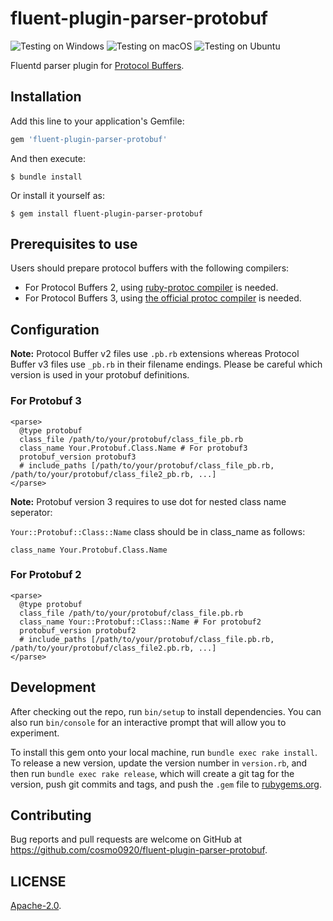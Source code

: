 # fluent-plugin-parser-protobuf

![Testing on Windows](https://github.com/cosmo0920/fluent-plugin-parser-protobuf/workflows/Testing%20on%20Windows/badge.svg?branch=master)
![Testing on macOS](https://github.com/cosmo0920/fluent-plugin-parser-protobuf/workflows/Testing%20on%20macOS/badge.svg?branch=master)
![Testing on Ubuntu](https://github.com/cosmo0920/fluent-plugin-parser-protobuf/workflows/Testing%20on%20Ubuntu/badge.svg?branch=master)

Fluentd parser plugin for [Protocol Buffers](https://developers.google.com/protocol-buffers/docs/overview).

## Installation

Add this line to your application's Gemfile:

```ruby
gem 'fluent-plugin-parser-protobuf'
```

And then execute:

    $ bundle install

Or install it yourself as:

    $ gem install fluent-plugin-parser-protobuf

## Prerequisites to use

Users should prepare protocol buffers with the following compilers:

* For Protocol Buffers 2, using [ruby-protoc compiler](https://github.com/codekitchen/ruby-protocol-buffers) is needed.
* For Protocol Buffers 3, using [the official protoc compiler](https://developers.google.com/protocol-buffers/docs/reference/ruby-generated) is needed.

## Configuration

**Note:** Protocol Buffer v2 files use `.pb.rb` extensions whereas Protocol Buffer v3 files use `_pb.rb` in their filename endings. Please be careful which version is used in your protobuf definitions.

### For Protobuf 3

```aconf
<parse>
  @type protobuf
  class_file /path/to/your/protobuf/class_file_pb.rb
  class_name Your.Protobuf.Class.Name # For protobuf3
  protobuf_version protobuf3
  # include_paths [/path/to/your/protobuf/class_file_pb.rb, /path/to/your/protobuf/class_file2_pb.rb, ...]
</parse>
```

**Note:** Protobuf version 3 requires to use dot for nested class name seperator:

`Your::Protobuf::Class::Name` class should be in class_name as follows:
```
class_name Your.Protobuf.Class.Name
```

### For Protobuf 2

```aconf
<parse>
  @type protobuf
  class_file /path/to/your/protobuf/class_file.pb.rb
  class_name Your::Protobuf::Class::Name # For protobuf2
  protobuf_version protobuf2
  # include_paths [/path/to/your/protobuf/class_file.pb.rb, /path/to/your/protobuf/class_file2.pb.rb, ...]
</parse>
```

## Development

After checking out the repo, run `bin/setup` to install dependencies. You can also run `bin/console` for an interactive prompt that will allow you to experiment.

To install this gem onto your local machine, run `bundle exec rake install`. To release a new version, update the version number in `version.rb`, and then run `bundle exec rake release`, which will create a git tag for the version, push git commits and tags, and push the `.gem` file to [rubygems.org](https://rubygems.org).

## Contributing

Bug reports and pull requests are welcome on GitHub at https://github.com/cosmo0920/fluent-plugin-parser-protobuf.

## LICENSE

[Apache-2.0](LICENSE).
